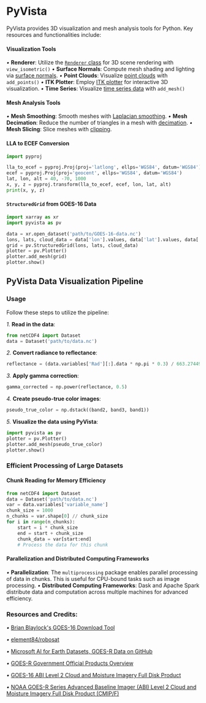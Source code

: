 # PyVista

PyVista provides 3D visualization and mesh analysis tools for Python. Key resources and functionalities include:

#### Visualization Tools

*•* **Renderer**: Utilize the [`Renderer` class](https://docs.pyvista.org/plotting/renderer.html) for 3D scene rendering with `view_isometric()`
*•*  **Surface Normals**: Compute mesh shading and lighting via [surface normals](https://docs.pyvista.org/examples/01-filter/glyphs.html).
*•*  **Point Clouds**: Visualize [point clouds](https://docs.pyvista.org/examples/00-load/create-point-cloud.html) with `add_points()`
*•*  **ITK Plotter**: Employ [ITK plotter](https://docs.pyvista.org/examples/02-plot/itk_plotting.html) for interactive 3D visualization.
*•*  **Time Series**: Visualize [time series data](https://docs.pyvista.org/examples/02-plot/time-series.html) with `add_mesh()`


#### Mesh Analysis Tools

*•*  **Mesh Smoothing**: Smooth meshes with [Laplacian smoothing](https://docs.pyvista.org/examples/01-filter/laplacian_smoothing.html).
*•*  **Mesh Decimation**: Reduce the number of triangles in a mesh with [decimation](https://docs.pyvista.org/examples/01-filter/decimate.html).
*•*  **Mesh Slicing**: Slice meshes with [clipping](https://docs.pyvista.org/examples/01-filter/clip.html).

#### LLA to ECEF Conversion

```python
import pyproj

lla_to_ecef = pyproj.Proj(proj='latlong', ellps='WGS84', datum='WGS84')
ecef = pyproj.Proj(proj='geocent', ellps='WGS84', datum='WGS84')
lat, lon, alt = 40, -70, 1000
x, y, z = pyproj.transform(lla_to_ecef, ecef, lon, lat, alt)
print(x, y, z)
```

#### `StructuredGrid` from GOES-16 Data

```python
import xarray as xr
import pyvista as pv

data = xr.open_dataset('path/to/GOES-16-data.nc')
lons, lats, cloud_data = data['lon'].values, data['lat'].values, data['cloud_data'].values
grid = pv.StructuredGrid(lons, lats, cloud_data)
plotter = pv.Plotter()
plotter.add_mesh(grid)
plotter.show()
```

## PyVista Data Visualization Pipeline

### Usage

Follow these steps to utilize the pipeline:

*1.* **Read in the data**:
```python
from netCDF4 import Dataset
data = Dataset('path/to/data.nc')
```
*2.* **Convert radiance to reflectance**:
```python
reflectance = (data.variables['Rad'][:].data * np.pi * 0.3) / 663.274497
```
*3.* **Apply gamma correction**:
```python
gamma_corrected = np.power(reflectance, 0.5)
```
*4.* **Create pseudo-true color images**:
```python
pseudo_true_color = np.dstack((band2, band3, band1))
```
*5.* **Visualize the data using PyVista**:
```python
import pyvista as pv
plotter = pv.Plotter()
plotter.add_mesh(pseudo_true_color)
plotter.show()
```

### Efficient Processing of Large Datasets

#### Chunk Reading for Memory Efficiency
```python
from netCDF4 import Dataset
data = Dataset('path/to/data.nc')
var = data.variables['variable_name']
chunk_size = 1000
n_chunks = var.shape[0] // chunk_size
for i in range(n_chunks):
    start = i * chunk_size
    end = start + chunk_size
    chunk_data = var[start:end]
    # Process the data for this chunk

```

#### Parallelization and Distributed Computing Frameworks
*•*  **Parallelization**: The `multiprocessing` package enables parallel processing of data in chunks. This is useful for CPU-bound tasks such as image processing.
*•*  **Distributed Computing Frameworks**: Dask and Apache Spark distribute data and computation across multiple machines for advanced efficiency.



### Resources and Credits: 

*•* [Brian Blaylock's GOES-16 Download Tool](https://home.chpc.utah.edu/~u0553130/Brian_Blaylock/cgi-bin/goes16_download.cgi)

*•*  [element84/robosat](https://github.com/Element84/robosat-jupyter-notebook/blob/master/Robosat%20Labeling.ipynb)

*•* [Microsoft AI for Earth Datasets, GOES-R Data on GitHub](https://github.com/microsoft/AIforEarthDataSets/blob/main/data/goes-r.md)

*•* [GOES-R Government Official Products Overview](https://www.goes-r.gov/products/overview.html)

*•* [GOES-16 ABI Level 2 Cloud and Moisture Imagery Full Disk Product](https://docs.opendata.aws/noaa-goes16/cics-readme.html)

*•* [NOAA GOES-R Series Advanced Baseline Imager (ABI) Level 2 Cloud and Moisture Imagery Full Disk Product (CMIP/F)](https://www.ncei.noaa.gov/access/metadata/landing-page/bin/iso?id=gov.noaa.ncdc:C01502)